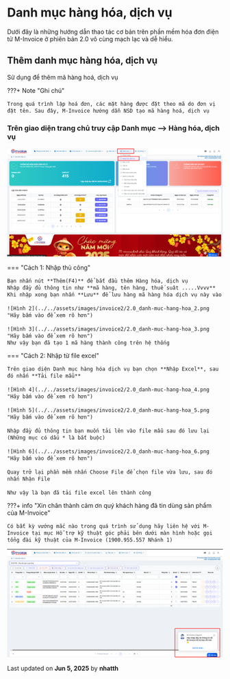 # **Danh mục hàng hóa, dịch vụ**

Dưới đây là những hướng dẫn thao tác cơ bản trên phần mềm hóa đơn điện tử M-Invoice ở phiên bản 2.0 vô cùng mạch lạc và dễ hiểu.

## **Thêm danh mục hàng hóa, dịch vụ**

Sử dụng để thêm mã hàng hoá, dịch vụ

???+ Note "Ghi chú"

    Trong quá trình lập hoá đơn, các mặt hàng được đặt theo mã do đơn vị đặt tên. Sau đây, M-Invoice hướng dẫn NSD tạo mã hàng hoá, dịch vụ

### **Trên giao diện trang chủ truy cập Danh mục --> Hàng hóa, dịch vụ**

![Hình 1](../../assets/images/invoice2/2.0_danh-muc-hang-hoa_1.png "Hãy bấm vào để xem rõ hơn")

=== "Cách 1: Nhập thủ công"

    Bạn nhấn nút **Thêm(F4)** để bắt đầu thêm Hàng hóa, dịch vụ
    Nhập đầy đủ thông tin như **mã hàng, tên hàng, thuế suât .....Vvvv**
    Khi nhập xong bạn nhấn **Lưu** để lưu hàng mã hàng hóa dịch vụ này vào

    ![Hình 2](../../assets/images/invoice2/2.0_danh-muc-hang-hoa_2.png "Hãy bấm vào để xem rõ hơn")

    ![Hình 3](../../assets/images/invoice2/2.0_danh-muc-hang-hoa_3.png "Hãy bấm vào để xem rõ hơn")
    Như vậy bạn đã tạo 1 mã hàng thành công trên hệ thống

=== "Cách 2: Nhập từ file excel"

    Trên giao diện Danh mục hàng hóa dịch vụ bạn chọn **Nhập Excel**, sau đó nhấn **Tải file mẫu**

    ![Hình 4](../../assets/images/invoice2/2.0_danh-muc-hang-hoa_4.png "Hãy bấm vào để xem rõ hơn")

    ![Hình 5](../../assets/images/invoice2/2.0_danh-muc-hang-hoa_5.png "Hãy bấm vào để xem rõ hơn")

    Nhập đầy đủ thông tin bạn muốn tải lên vào file mẫu sau đó lưu lại (Những mục có dấu * là bắt buộc)

    ![Hình 6](../../assets/images/invoice2/2.0_danh-muc-hang-hoa_6.png "Hãy bấm vào để xem rõ hơn")

    Quay trở lại phần mềm nhấn Choose File để chọn file vừa lưu, sau đó nhấn Nhận File

    Như vậy là bạn đã tải file excel lên thành công

???+ info "Xin chân thành cảm ơn quý khách hàng đã tin dùng sản phẩm của M-Invoice"

    Có bất kỳ vướng mắc nào trong quá trình sử dụng hãy liên hệ với M-Invoice tại mục Hỗ trợ kỹ thuật góc phải bên dưới màn hình hoặc gọi tổng đài kỹ thuật của M-Invoice (1900.955.557 Nhánh 1)

![Hình 7](../../assets/images/invoice2/hotro.png "Hãy bấm vào để xem rõ hơn")

<div class="last-updated">Last updated on <strong>Jun 5, 2025</strong> by <strong>nhatth</strong></div>
